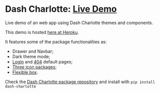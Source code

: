 # Dash Charlotte: [Live Demo](https://dash-charlotte.herokuapp.com/)

Live demo of an web app using Dash Charlotte themes and components.

This demo is hosted [here at Heroku](https://dash-charlotte.herokuapp.com/).

It features some of the package functionalities as:
- Drawer and Navbar;
- Dark theme mode;
- [Login](https://dash-charlotte.herokuapp.com/login) and [404](https://dash-charlotte.herokuapp.com/) default pages;
- [Three icon packages](https://dash-charlotte.herokuapp.com/icons);
- [Flexible box](https://dash-charlotte.herokuapp.com/box).

Check the [Dash Charlotte package repository](https://github.com/GusFurtado/dash-charlotte) and install with `pip install dash-charlotte`
